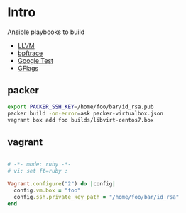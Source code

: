 # Intro

Ansible playbooks to build

 * [LLVM](https://llvm.org/)
 * [bpftrace](https://github.com/iovisor/bpftrace)
 * [Google Test](https://github.com/google/googletest)
 * [GFlags](https://github.com/gflags/gflags)

## packer 

```sh
export PACKER_SSH_KEY=/home/foo/bar/id_rsa.pub
packer build -on-error=ask packer-virtualbox.json
vagrant box add foo builds/libvirt-centos7.box
```

## vagrant

```ruby

# -*- mode: ruby -*-
# vi: set ft=ruby :

Vagrant.configure("2") do |config|
  config.vm.box = "foo"
  config.ssh.private_key_path = "/home/foo/bar/id_rsa"
end

```
